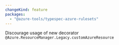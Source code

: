 ```yaml
---
changeKind: feature
packages:
  - "@azure-tools/typespec-azure-rulesets"
---
```


Discourage usage of new decorator `@Azure.ResourceManager.Legacy.customAzureResource`
